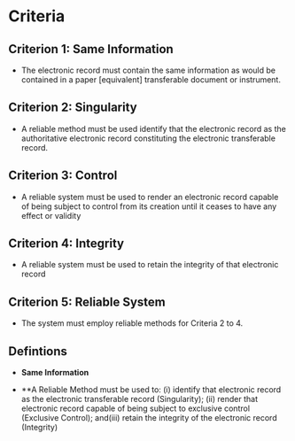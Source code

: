 # Criteria

## Criterion 1: Same Information

* The electronic record must contain the same information as would be contained in a paper [equivalent] transferable document or instrument.

## Criterion 2: Singularity

* A reliable method must be used identify that the electronic record as the authoritative electronic record constituting the electronic transferable record.

## Criterion 3: Control

* A reliable system must be used to render an electronic record capable of being subject to control from its creation until it ceases to
have any effect or validity

## Criterion 4: Integrity

* A reliable system must be used to retain the integrity of that electronic record

## Criterion 5: Reliable System

* The system must employ reliable methods for Criteria 2 to 4.

## Defintions

* **Same Information**

* **A Reliable Method must be used to: (i) identify that
electronic record as the electronic transferable record (Singularity); (ii) render that electronic record capable of being subject to exclusive control (Exclusive Control); and(iii) retain the integrity of the electronic record (Integrity)
